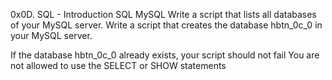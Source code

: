 0x0D. SQL - Introduction
SQL
MySQL
Write a script that lists all databases of your MySQL server.
Write a script that creates the database hbtn_0c_0 in your MySQL server.

If the database hbtn_0c_0 already exists, your script should not fail
You are not allowed to use the SELECT or SHOW statements
